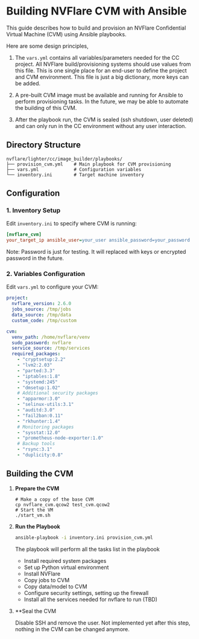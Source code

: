 # Building NVFlare CVM with Ansible

This guide describes how to build and provision an NVFlare Confidential Virtual Machine (CVM) using Ansible playbooks.

Here are some design principles,

1. The `vars.yml` contains all variables/parameters needed for the CC project. All NVFlare build/provisioning systems should use values from this file. This is one single place for an end-user to define the project and CVM environment. This file is just a big dictionary, more keys can be 
added.

2. A pre-built CVM image must be available and running for Ansible to perform provisioning tasks. In the future, we may be able to automate the building of this CVM.

3. After the playbook run, the CVM is sealed (ssh shutdown, user deleted) and can only run
in the CC environment without any user interaction.


## Directory Structure

```
nvflare/lighter/cc/image_builder/playbooks/
├── provision_cvm.yml    # Main playbook for CVM provisioning
├── vars.yml             # Configuration variables
└── inventory.ini        # Target machine inventory
```

## Configuration

### 1. Inventory Setup

Edit `inventory.ini` to specify where CVM is running:

```ini
[nvflare_cvm]
your_target_ip ansible_user=your_user ansible_password=your_password
```

Note: Password is just for testing. It will replaced with keys or encrypted password in the future.

### 2. Variables Configuration

Edit `vars.yml` to configure your CVM:

```yaml
project:
  nvflare_version: 2.6.0
  jobs_source: /tmp/jobs
  data_source: /tmp/data
  custom_code: /tmp/custom

cvm:
  venv_path: /home/nvflare/venv
  sudo_password: nvflare
  service_source: /tmp/services
  required_packages:
    - "cryptsetup:2.2"
    - "lvm2:2.03"
    - "parted:3.3"
    - "iptables:1.8"
    - "systemd:245"
    - "dmsetup:1.02"
    # Additional security packages
    - "apparmor:3.0"
    - "selinux-utils:3.1"
    - "auditd:3.0"
    - "fail2ban:0.11"
    - "rkhunter:1.4"
    # Monitoring packages
    - "sysstat:12.0"
    - "prometheus-node-exporter:1.0"
    # Backup tools
    - "rsync:3.1"
    - "duplicity:0.8"
```

## Building the CVM

1. **Prepare the CVM**

   ```
   # Make a copy of the base CVM
   cp nvflare_cvm.qcow2 test_cvm.qcow2 
   # Start the VM
   ./start_vm.sh
   ```

2. **Run the Playbook**

   ```bash
   ansible-playbook -i inventory.ini provision_cvm.yml
   ```

   The playbook will perform all the tasks list in the playbook
   - Install required system packages
   - Set up Python virtual environment
   - Install NVFlare
   - Copy jobs to CVM
   - Copy data/model to CVM
   - Configure security settings, setting up the firewall
   - Install all the services needed for nvflare to run (TBD)

3. **Seal the CVM

   Disable SSH and remove the user. Not implemented yet
   after this step, nothing in the CVM can be changed anymore. 


